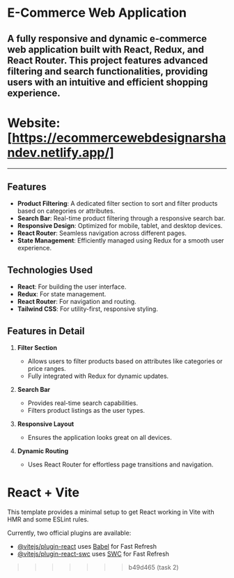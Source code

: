 # E-Commerce Web Application
A fully responsive and dynamic e-commerce web application built with **React**, **Redux**, and **React Router**. This project features advanced filtering and search functionalities, providing users with an intuitive and efficient shopping experience.
---
# **Website**: [https://ecommercewebdesignarshandev.netlify.app/]
---

## Features

- **Product Filtering**: A dedicated filter section to sort and filter products based on categories or attributes.
- **Search Bar**: Real-time product filtering through a responsive search bar.
- **Responsive Design**: Optimized for mobile, tablet, and desktop devices.
- **React Router**: Seamless navigation across different pages.
- **State Management**: Efficiently managed using Redux for a smooth user experience.

## Technologies Used

- **React**: For building the user interface.
- **Redux**: For state management.
- **React Router**: For navigation and routing.
- **Tailwind CSS**: For utility-first, responsive styling.

## Features in Detail

1. **Filter Section**  
   - Allows users to filter products based on attributes like categories or price ranges.
   - Fully integrated with Redux for dynamic updates.

2. **Search Bar**  
   - Provides real-time search capabilities.
   - Filters product listings as the user types.

3. **Responsive Layout**  
   - Ensures the application looks great on all devices.

4. **Dynamic Routing**  
   - Uses React Router for effortless page transitions and navigation.



# React + Vite

This template provides a minimal setup to get React working in Vite with HMR and some ESLint rules.

Currently, two official plugins are available:

- [@vitejs/plugin-react](https://github.com/vitejs/vite-plugin-react/blob/main/packages/plugin-react/README.md) uses [Babel](https://babeljs.io/) for Fast Refresh
- [@vitejs/plugin-react-swc](https://github.com/vitejs/vite-plugin-react-swc) uses [SWC](https://swc.rs/) for Fast Refresh
>>>>>>> b49d465 (task 2)
